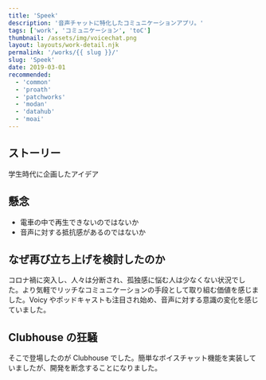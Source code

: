 ```yaml
---
title: 'Speek'
description: '音声チャットに特化したコミュニケーションアプリ。'
tags: ['work', 'コミュニケーション', 'toC']
thumbnail: /assets/img/voicechat.png
layout: layouts/work-detail.njk
permalink: '/works/{{ slug }}/'
slug: 'Speek'
date: 2019-03-01
recommended:
  - 'common'
  - 'proath'
  - 'patchworks'
  - 'modan'
  - 'datahub'
  - 'moai'
---
```


## ストーリー

学生時代に企画したアイデア

## 懸念

- 電車の中で再生できないのではないか
- 音声に対する抵抗感があるのではないか

## なぜ再び立ち上げを検討したのか

コロナ禍に突入し、人々は分断され、孤独感に悩む人は少なくない状況でした。より気軽でリッチなコミュニケーションの手段として取り組む価値を感じました。Voicy やポッドキャストも注目され始め、音声に対する意識の変化を感じていました。

## Clubhouse の狂騒

そこで登場したのが Clubhouse でした。簡単なボイスチャット機能を実装していましたが、開発を断念することになりました。
